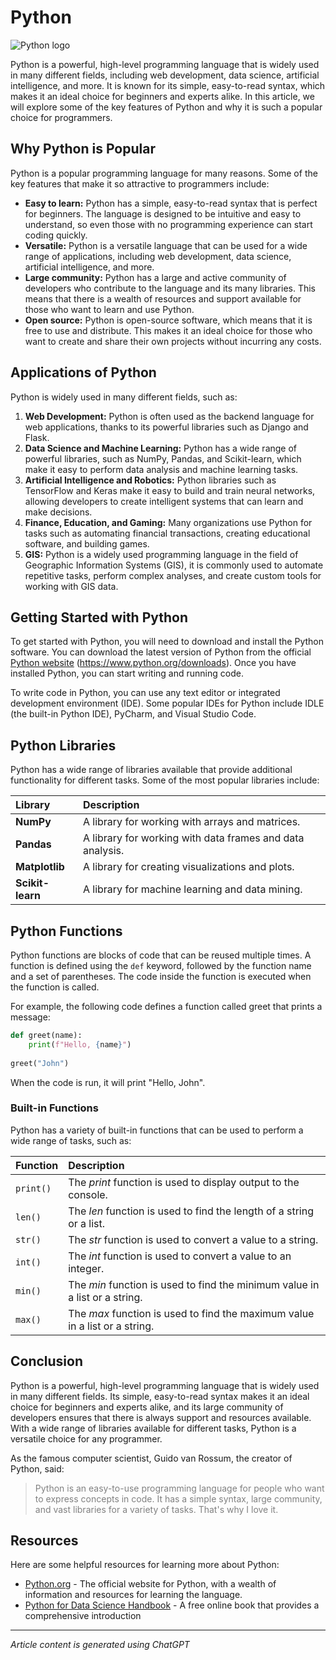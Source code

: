 
# Python

![Python logo](https://www.python.org/static/img/python-logo@2x.png)

Python is a powerful, high-level programming language that is widely used in many different fields, including web development, data science, artificial intelligence, and more. It is known for its simple, easy-to-read syntax, which makes it an ideal choice for beginners and experts alike. In this article, we will explore some of the key features of Python and why it is such a popular choice for programmers.  

## Why Python is Popular  

Python is a popular programming language for many reasons. Some of the key features that make it so attractive to programmers include:  

+ **Easy to learn:** Python has a simple, easy-to-read syntax that is perfect for beginners. The language is designed to be intuitive and easy to understand, so even those with no programming experience can start coding quickly.
+ **Versatile:** Python is a versatile language that can be used for a wide range of applications, including web development, data science, artificial intelligence, and more.
+ **Large community:** Python has a large and active community of developers who contribute to the language and its many libraries. This means that there is a wealth of resources and support available for those who want to learn and use Python.
+ **Open source:** Python is open-source software, which means that it is free to use and distribute. This makes it an ideal choice for those who want to create and share their own projects without incurring any costs.  

## Applications of Python  

Python is widely used in many different fields, such as:  

1. **Web Development:** Python is often used as the backend language for web applications, thanks to its powerful libraries such as Django and Flask.
2. **Data Science and Machine Learning:** Python has a wide range of powerful libraries, such as NumPy, Pandas, and Scikit-learn, which make it easy to perform data analysis and machine learning tasks.
3. **Artificial Intelligence and Robotics:** Python libraries such as TensorFlow and Keras make it easy to build and train neural networks, allowing developers to create intelligent systems that can learn and make decisions.
4. **Finance, Education, and Gaming:** Many organizations use Python for tasks such as automating financial transactions, creating educational software, and building games.
5. **GIS:** Python is a widely used programming language in the field of Geographic Information Systems (GIS), it is commonly used to automate repetitive tasks, perform complex analyses, and create custom tools for working with GIS data.

## Getting Started with Python  

To get started with Python, you will need to download and install the Python software. You can download the latest version of Python from the official [Python website](https://www.python.org/downloads) (https://www.python.org/downloads). Once you have installed Python, you can start writing and running code.  

To write code in Python, you can use any text editor or integrated development environment (IDE). Some popular IDEs for Python include IDLE (the built-in Python IDE), PyCharm, and Visual Studio Code.  

## Python Libraries  

Python has a wide range of libraries available that provide additional functionality for different tasks. Some of the most popular libraries include:  

| **Library**      | **Description** |
| :-----------     | :-----------    |
| **NumPy**        | A library for working with arrays and matrices. |
| **Pandas**       | A library for working with data frames and data analysis. |
| **Matplotlib**   | A library for creating visualizations and plots. |
| **Scikit-learn** | A library for machine learning and data mining. |

## Python Functions  

Python functions are blocks of code that can be reused multiple times. A function is defined using the `def` keyword, followed by the function name and a set of parentheses. The code inside the function is executed when the function is called.  

For example, the following code defines a function called greet that prints a message:  

```py
def greet(name):
    print(f"Hello, {name}")
    
greet("John")
```
When the code is run, it will print "Hello, John".  

### Built-in Functions  

Python has a variety of built-in functions that can be used to perform a wide range of tasks, such as:  

| **Function**      | **Description** |
| :------------     | :-----------    |
| `print()`         | The *print* function is used to display output to the console. |
| `len()`           | The *len* function is used to find the length of a string or a list. |
| `str()`           | The *str* function is used to convert a value to a string. |
| `int()`           | The *int* function is used to convert a value to an integer. |
| `min()`           | The *min* function is used to find the minimum value in a list or a string. |
| `max()`           | The *max* function is used to find the maximum value in a list or a string. |

## Conclusion  

Python is a powerful, high-level programming language that is widely used in many different fields. Its simple, easy-to-read syntax makes it an ideal choice for beginners and experts alike, and its large community of developers ensures that there is always support and resources available. With a wide range of libraries available for different tasks, Python is a versatile choice for any programmer.  

As the famous computer scientist, Guido van Rossum, the creator of Python, said:  

> <span style="color:gray">Python is an easy-to-use programming language for people who want to express concepts in code. It has a simple syntax, large community, and vast libraries for a variety of tasks. That's why I love it.<span>  

## Resources  

Here are some helpful resources for learning more about Python:  

- [Python.org](https://www.python.org) - The official website for Python, with a wealth of information and resources for learning the language.
- [Python for Data Science Handbook](https://jakevdp.github.io/PythonDataScienceHandbook) - A free online book that provides a comprehensive introduction

---   

*Article content is generated using ChatGPT*
